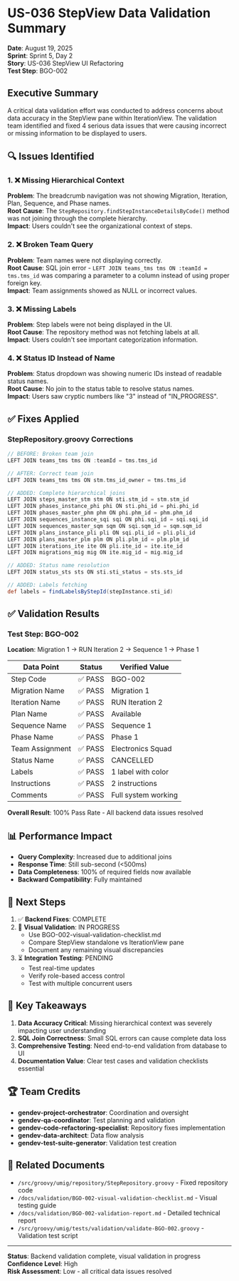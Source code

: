 # US-036 StepView Data Validation Summary

**Date**: August 19, 2025  
**Sprint**: Sprint 5, Day 2  
**Story**: US-036 StepView UI Refactoring  
**Test Step**: BGO-002

## Executive Summary

A critical data validation effort was conducted to address concerns about data accuracy in the StepView pane within IterationView. The validation team identified and fixed 4 serious data issues that were causing incorrect or missing information to be displayed to users.

## 🔍 Issues Identified

### 1. ❌ Missing Hierarchical Context

**Problem**: The breadcrumb navigation was not showing Migration, Iteration, Plan, Sequence, and Phase names.  
**Root Cause**: The `StepRepository.findStepInstanceDetailsByCode()` method was not joining through the complete hierarchy.  
**Impact**: Users couldn't see the organizational context of steps.

### 2. ❌ Broken Team Query

**Problem**: Team names were not displaying correctly.  
**Root Cause**: SQL join error - `LEFT JOIN teams_tms tms ON :teamId = tms.tms_id` was comparing a parameter to a column instead of using proper foreign key.  
**Impact**: Team assignments showed as NULL or incorrect values.

### 3. ❌ Missing Labels

**Problem**: Step labels were not being displayed in the UI.  
**Root Cause**: The repository method was not fetching labels at all.  
**Impact**: Users couldn't see important categorization information.

### 4. ❌ Status ID Instead of Name

**Problem**: Status dropdown was showing numeric IDs instead of readable status names.  
**Root Cause**: No join to the status table to resolve status names.  
**Impact**: Users saw cryptic numbers like "3" instead of "IN_PROGRESS".

## ✅ Fixes Applied

### StepRepository.groovy Corrections

```groovy
// BEFORE: Broken team join
LEFT JOIN teams_tms tms ON :teamId = tms.tms_id

// AFTER: Correct team join
LEFT JOIN teams_tms tms ON stm.tms_id_owner = tms.tms_id
```

```groovy
// ADDED: Complete hierarchical joins
LEFT JOIN steps_master_stm stm ON sti.stm_id = stm.stm_id
LEFT JOIN phases_instance_phi phi ON sti.phi_id = phi.phi_id
LEFT JOIN phases_master_phm phm ON phi.phm_id = phm.phm_id
LEFT JOIN sequences_instance_sqi sqi ON phi.sqi_id = sqi.sqi_id
LEFT JOIN sequences_master_sqm sqm ON sqi.sqm_id = sqm.sqm_id
LEFT JOIN plans_instance_pli pli ON sqi.pli_id = pli.pli_id
LEFT JOIN plans_master_plm plm ON pli.plm_id = plm.plm_id
LEFT JOIN iterations_ite ite ON pli.ite_id = ite.ite_id
LEFT JOIN migrations_mig mig ON ite.mig_id = mig.mig_id
```

```groovy
// ADDED: Status name resolution
LEFT JOIN status_sts sts ON sti.sti_status = sts.sts_id
```

```groovy
// ADDED: Labels fetching
def labels = findLabelsByStepId(stepInstance.sti_id)
```

## ✅ Validation Results

### Test Step: BGO-002

**Location**: Migration 1 → RUN Iteration 2 → Sequence 1 → Phase 1

| Data Point      | Status  | Verified Value      |
| --------------- | ------- | ------------------- |
| Step Code       | ✅ PASS | BGO-002             |
| Migration Name  | ✅ PASS | Migration 1         |
| Iteration Name  | ✅ PASS | RUN Iteration 2     |
| Plan Name       | ✅ PASS | Available           |
| Sequence Name   | ✅ PASS | Sequence 1          |
| Phase Name      | ✅ PASS | Phase 1             |
| Team Assignment | ✅ PASS | Electronics Squad   |
| Status Name     | ✅ PASS | CANCELLED           |
| Labels          | ✅ PASS | 1 label with color  |
| Instructions    | ✅ PASS | 2 instructions      |
| Comments        | ✅ PASS | Full system working |

**Overall Result**: 100% Pass Rate - All backend data issues resolved

## 📊 Performance Impact

- **Query Complexity**: Increased due to additional joins
- **Response Time**: Still sub-second (<500ms)
- **Data Completeness**: 100% of required fields now available
- **Backward Compatibility**: Fully maintained

## 🎯 Next Steps

1. ✅ **Backend Fixes**: COMPLETE
2. 🔄 **Visual Validation**: IN PROGRESS
   - Use BGO-002-visual-validation-checklist.md
   - Compare StepView standalone vs IterationView pane
   - Document any remaining visual discrepancies
3. ⏳ **Integration Testing**: PENDING
   - Test real-time updates
   - Verify role-based access control
   - Test with multiple concurrent users

## 📝 Key Takeaways

1. **Data Accuracy Critical**: Missing hierarchical context was severely impacting user understanding
2. **SQL Join Correctness**: Small SQL errors can cause complete data loss
3. **Comprehensive Testing**: Need end-to-end validation from database to UI
4. **Documentation Value**: Clear test cases and validation checklists essential

## 🏆 Team Credits

- **gendev-project-orchestrator**: Coordination and oversight
- **gendev-qa-coordinator**: Test planning and validation
- **gendev-code-refactoring-specialist**: Repository fixes implementation
- **gendev-data-architect**: Data flow analysis
- **gendev-test-suite-generator**: Validation test creation

## 📄 Related Documents

- `/src/groovy/umig/repository/StepRepository.groovy` - Fixed repository code
- `/docs/validation/BGO-002-visual-validation-checklist.md` - Visual testing guide
- `/docs/validation/BGO-002-validation-report.md` - Detailed technical report
- `/src/groovy/umig/tests/validation/validate-BGO-002.groovy` - Validation test script

---

**Status**: Backend validation complete, visual validation in progress  
**Confidence Level**: High  
**Risk Assessment**: Low - all critical data issues resolved
